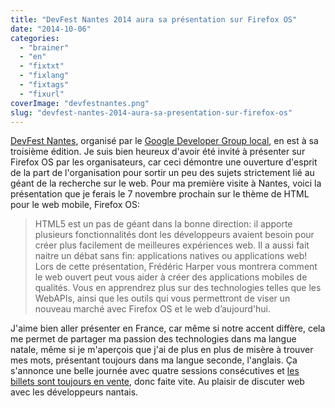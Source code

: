 ```yaml
---
title: "DevFest Nantes 2014 aura sa présentation sur Firefox OS"
date: "2014-10-06"
categories: 
  - "brainer"
  - "en"
  - "fixtxt"
  - "fixlang"
  - "fixtags"
  - "fixurl"
coverImage: "devfestnantes.png"
slug: "devfest-nantes-2014-aura-sa-presentation-sur-firefox-os"
---
```


[DevFest Nantes](https://devfest.gdgnantes.com "DevFest Nantes"), organisé par le [Google Developer Group local](https://www.gdgnantes.com/ "Google Developer Group de Nantes"), en est à sa troisième édition. Je suis bien heureux d'avoir été invité à présenter sur Firefox OS par les organisateurs, car ceci démontre une ouverture d'esprit de la part de l'organisation pour sortir un peu des sujets strictement lié au géant de la recherche sur le web. Pour ma première visite à Nantes, voici la présentation que je ferais le 7 novembre prochain sur le thème de HTML pour le web mobile, Firefox OS:

> HTML5 est un pas de géant dans la bonne direction: il apporte plusieurs fonctionnalités dont les développeurs avaient besoin pour créer plus facilement de meilleures expériences web. Il a aussi fait naitre un débat sans fin: applications natives ou applications web! Lors de cette présentation, Frédéric Harper vous montrera comment le web ouvert peut vous aider à créer des applications mobiles de qualités. Vous en apprendrez plus sur des technologies telles que les WebAPIs, ainsi que les outils qui vous permettront de viser un nouveau marché avec Firefox OS et le web d’aujourd'hui.

J'aime bien aller présenter en France, car même si notre accent diffère, cela me permet de partager ma passion des technologies dans ma langue natale, même si je m'aperçois que j'ai de plus en plus de misère à trouver mes mots, présentant toujours dans ma langue seconde, l'anglais. Ça s'annonce une belle journée avec quatre sessions consécutives et [les billets sont toujours en vente](https://yurplan.com/event/Dev-Fest-Nantes/3121 "Billets pour DevFest Nantes"), donc faite vite. Au plaisir de discuter web avec les développeurs nantais.
